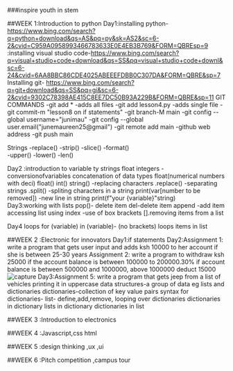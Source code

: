 ###inspire youth in stem

##WEEK 1:Introduction to python Day1:installing python- https://www.bing.com/search?q=python+download&qs=AS&pq=py&sk=AS2&sc=6-2&cvid=C959A0958993466783633E0E4EB3B769&FORM=QBREsp=9 :installing visual studio code-https://www.bing.com/search?q=visual+studio+code+download&qs=SS&pq=visual+studio+code+downl&sc=6-24&cvid=6AA8BBC86CDE4025ABEEEFDBB0C307DA&FORM=QBRE&sp=7 Installing git- https://www.bing.com/search?q=git+download&qs=SS&pq=gi&sc=6-2&cvid=9302C78398AE415C8EE7DC50B93A229B&FORM=QBRE&sp=11
GIT COMMANDS
  -git add * -adds all files
  -git add lesson4.py -adds single file
  -git commit-m "lesson8 on if statements"
  -git branch-M main
  -git config --global username="junimau"
  -git config --global user.email("junemaureen25@gmail")
  -git remote add main -github web address
  -git push main

Strings 
  -replace()
  -strip() 
  -slice() 
  -format()  
  -upper() 
  -lower() 
  -len()  

  Day2 :introduction to variable ty strings float integers
-conversionofvariables concatenation of data types float(numerical numbers with deci) float() int() string() -replacing characters .replace() -separating strings .split() -spliting characters in a string print(var[number to be removed]) -new line in string print(f"your {variable}"string)  
Day3:working with lists pop()- delete item del-delete item append -add item accessing list using index -use of box brackets [].removing items from a list
 
Day4
loops for (variable) in (variable)- (no brackets) loops items in list

##WEEK 2 :Electronic for innovators
        Day1:if statements
        Day2:Assignment 1: write a program that gets user input and adds ksh 10000 to her account if she is between 25-30 years
        Assignment 2: write a program to withdraw ksh 25000 if the account balance is between 100000 to 200000.30% if account balance is between 500000 and 1000000, above 1000000 deduct 15000
        ![capture](./images/Capture.PNG)
        Day3:Assignment 5: write a program that gets jeep from a list of vehicles printing it in uppercase
             data structures-a group of data eg lists and dictionaries
             dictionaries-collection of key value pairs
             syntax for dictionaries-
             list-
             define,add,remove,
             looping over dictionaries
             dictionaries in dictionary
             lists in dictionary
             dictionaries in list

##WEEK 3 :Introduction to electronics

##WEEK 4 :Javascript,css html

##WEEK 5 :design thinking ,ux ,ui

##WEEK 6 :Pitch competition ,campus tour


